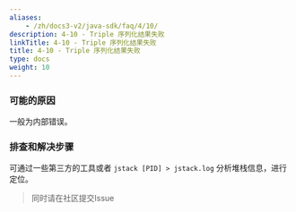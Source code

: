 ```yaml
---
aliases:
    - /zh/docs3-v2/java-sdk/faq/4/10/
description: 4-10 - Triple 序列化结果失败
linkTitle: 4-10 - Triple 序列化结果失败
title: 4-10 - Triple 序列化结果失败
type: docs
weight: 10
---
```




### 可能的原因

一般为内部错误。

### 排查和解决步骤

可通过一些第三方的工具或者 `jstack [PID] > jstack.log` 分析堆栈信息，进行定位。

> 同时请在社区提交Issue